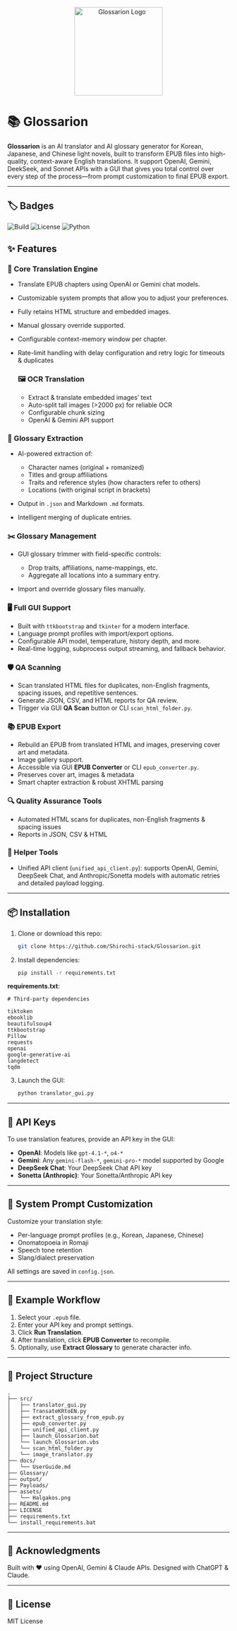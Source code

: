 <p align="center">
  <img src="assets/Halgakos.png" width="200" alt="Glossarion Logo" />
</p>

# 📚 Glossarion

**Glossarion** is an AI translator and AI glossary generator for Korean, Japanese, and Chinese light novels, built to transform EPUB files into high-quality, context-aware English translations. It support OpenAI, Gemini, DeekSeek, and Sonnet APIs with a GUI that gives you total control over every step of the process—from prompt customization to final EPUB export.

---

## 🏷️ Badges

![Build](https://img.shields.io/github/actions/workflow/status/Shirochi-stack/Glossarion/python-app.yml?branch=main)
![License](https://img.shields.io/github/license/Shirochi-stack/Glossarion)
![Python](https://img.shields.io/badge/Python-3.10+-blue)

## ✨ Features

### 📖 Core Translation Engine

* Translate EPUB chapters using OpenAI or Gemini chat models.
* Customizable system prompts that allow you to adjust your preferences.
* Fully retains HTML structure and embedded images.
* Manual glossary override supported.
* Configurable context-memory window per chapter.
* Rate-limit handling with delay configuration and retry logic for timeouts & duplicates
  
    ### 🖼️ OCR Translation
  
  * Extract & translate embedded images’ text  
  * Auto-split tall images (>2000 px) for reliable OCR
  * Configurable chunk sizing
  * OpenAI & Gemini API support



### 📓 Glossary Extraction

* AI-powered extraction of:

  * Character names (original + romanized)
  * Titles and group affiliations
  * Traits and reference styles (how characters refer to others)
  * Locations (with original script in brackets)
* Output in `.json` and Markdown `.md` formats.
* Intelligent merging of duplicate entries.


### ✂️ Glossary Management

* GUI glossary trimmer with field-specific controls:

  * Drop traits, affiliations, name-mappings, etc.
  * Aggregate all locations into a summary entry.
* Import and override glossary files manually.


### 🖥️ Full GUI Support

* Built with `ttkbootstrap` and `tkinter` for a modern interface.
* Language prompt profiles with import/export options.
* Configurable API model, temperature, history depth, and more.
* Real-time logging, subprocess output streaming, and fallback behavior.


### 🛡️ QA Scanning

* Scan translated HTML files for duplicates, non-English fragments, spacing issues, and repetitive sentences.
* Generate JSON, CSV, and HTML reports for QA review.
* Trigger via GUI **QA Scan** button or CLI `scan_html_folder.py`.


### 📚 EPUB Export

* Rebuild an EPUB from translated HTML and images, preserving cover art and metadata.
* Image gallery support.
* Accessible via GUI **EPUB Converter** or CLI `epub_converter.py`.
* Preserves cover art, images & metadata  
* Smart chapter extraction & robust XHTML parsing

  
### 🔍 Quality Assurance Tools
* Automated HTML scans for duplicates, non-English fragments & spacing issues  
* Reports in JSON, CSV & HTML

   
### 🔧 Helper Tools

* Unified API client (`unified_api_client.py`): supports OpenAI, Gemini, DeepSeek Chat, and Anthropic/Sonetta models with automatic retries and detailed payload logging.

---

## 📦 Installation

1. Clone or download this repo:

   ```bash
   git clone https://github.com/Shirochi-stack/Glossarion.git
   ```
2. Install dependencies:

   ```bash
   pip install -r requirements.txt
   ```

**requirements.txt**:

```text
# Third-party dependencies

tiktoken
ebooklib
beautifulsoup4
ttkbootstrap
Pillow
requests
openai
google-generative-ai
langdetect
tqdm
```

3. Launch the GUI:

   ```bash
   python translator_gui.py
   ```

---

## 🔑 API Keys

To use translation features, provide an API key in the GUI:

* **OpenAI**: Models like `gpt-4.1-*`, `o4-*`
* **Gemini**: Any `gemini-flash-*`, `gemini-pro-*` model supported by Google
* **DeepSeek Chat**: Your DeepSeek Chat API key
* **Sonetta (Anthropic)**: Your Sonetta/Anthropic API key

---


## 🧠 System Prompt Customization

Customize your translation style:

* Per-language prompt profiles (e.g., Korean, Japanese, Chinese)
* Onomatopoeia in Romaji
* Speech tone retention
* Slang/dialect preservation

All settings are saved in `config.json`.

---


## 🧪 Example Workflow

1. Select your `.epub` file.
2. Enter your API key and prompt settings.
3. Click **Run Translation**.
4. After translation, click **EPUB Converter** to recompile.
5. Optionally, use **Extract Glossary** to generate character info.

---

## 🧱 Project Structure

```
.
├── src/
│   ├── translator_gui.py
│   ├── TransateKRtoEN.py
│   ├── extract_glossary_from_epub.py
│   ├── epub_converter.py
│   ├── unified_api_client.py
│   ├── launch_Glossarion.bat
│   └── launch_Glossarion.vbs
│   └── scan_html_folder.py
│   └── image_translator.py
├── docs/
│   └── UserGuide.md
├── Glossary/
├── output/
├── Payloads/
├── assets/
│   └── Halgakos.png
├── README.md
├── LICENSE
├── requirements.txt
└── install_requirements.bat
```

---

## 💬 Acknowledgments

Built with ❤️ using OpenAI, Gemini & Claude APIs. Designed with ChatGPT & Claude.

---

## 📜 License

MIT License
